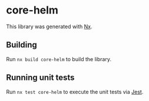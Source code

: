 # core-helm

This library was generated with [Nx](https://nx.dev).

## Building

Run `nx build core-helm` to build the library.

## Running unit tests

Run `nx test core-helm` to execute the unit tests via [Jest](https://jestjs.io).
